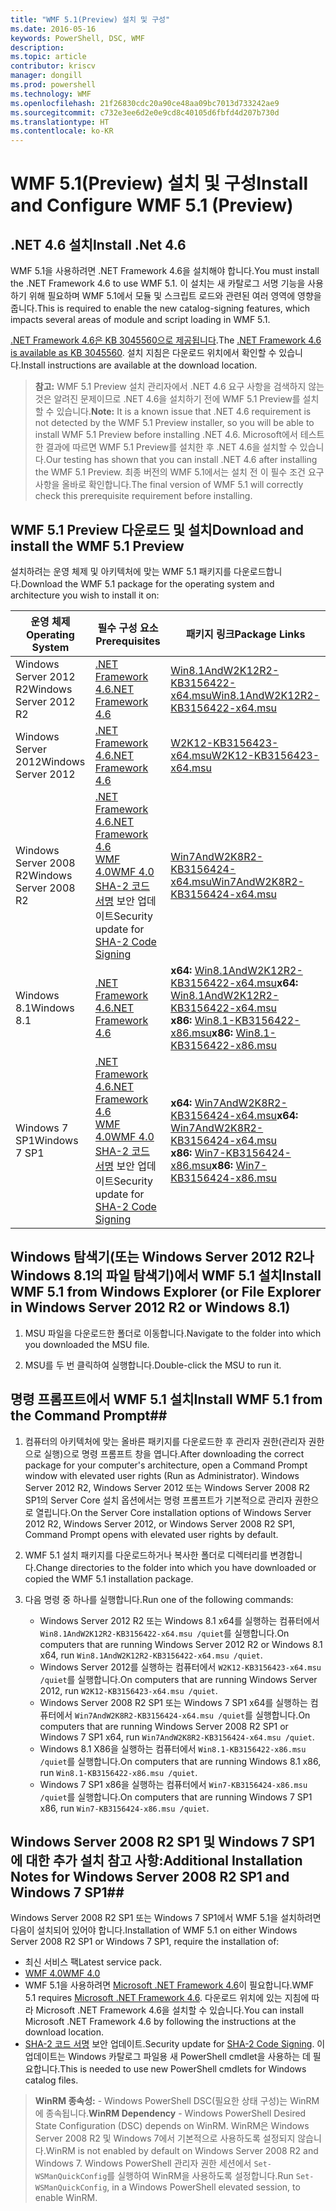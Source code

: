 ```yaml
---
title: "WMF 5.1(Preview) 설치 및 구성"
ms.date: 2016-05-16
keywords: PowerShell, DSC, WMF
description: 
ms.topic: article
contributor: kriscv
manager: dongill
ms.prod: powershell
ms.technology: WMF
ms.openlocfilehash: 21f26830cdc20a90ce48aa09bc7013d733242ae9
ms.sourcegitcommit: c732e3ee6d2e0e9cd8c40105d6fbfd4d207b730d
ms.translationtype: HT
ms.contentlocale: ko-KR
---
```

# <a name="install-and-configure-wmf-51-preview"></a><span data-ttu-id="12f55-103">WMF 5.1(Preview) 설치 및 구성</span><span class="sxs-lookup"><span data-stu-id="12f55-103">Install and Configure WMF 5.1 (Preview)</span></span> #

## <a name="install-net-46"></a><span data-ttu-id="12f55-104">.NET 4.6 설치</span><span class="sxs-lookup"><span data-stu-id="12f55-104">Install .Net 4.6</span></span>
<span data-ttu-id="12f55-105">WMF 5.1을 사용하려면 .NET Framework 4.6을 설치해야 합니다.</span><span class="sxs-lookup"><span data-stu-id="12f55-105">You must install the .NET Framework 4.6 to use WMF 5.1.</span></span> <span data-ttu-id="12f55-106">이 설치는 새 카탈로그 서명 기능을 사용하기 위해 필요하며 WMF 5.1에서 모듈 및 스크립트 로드와 관련된 여러 영역에 영향을 줍니다.</span><span class="sxs-lookup"><span data-stu-id="12f55-106">This is required to enable the new catalog-signing features, which impacts several areas of module and script loading in WMF 5.1.</span></span> 

<span data-ttu-id="12f55-107">[.NET Framework 4.6은 KB 3045560으로 제공됩니다](https://support.microsoft.com/en-us/kb/3045560).</span><span class="sxs-lookup"><span data-stu-id="12f55-107">The [.NET Framework 4.6 is available as KB 3045560](https://support.microsoft.com/en-us/kb/3045560).</span></span> <span data-ttu-id="12f55-108">설치 지침은 다운로드 위치에서 확인할 수 있습니다.</span><span class="sxs-lookup"><span data-stu-id="12f55-108">Install instructions are available at the download location.</span></span>

> <span data-ttu-id="12f55-109">**참고:** WMF 5.1 Preview 설치 관리자에서 .NET 4.6 요구 사항을 검색하지 않는 것은 알려진 문제이므로 .NET 4.6을 설치하기 전에 WMF 5.1 Preview를 설치할 수 있습니다.</span><span class="sxs-lookup"><span data-stu-id="12f55-109">**Note:** It is a known issue that .NET 4.6 requirement is not detected by the WMF 5.1 Preview installer, so you will be able to install WMF 5.1 Preview before installing .NET 4.6.</span></span> <span data-ttu-id="12f55-110">Microsoft에서 테스트한 결과에 따르면 WMF 5.1 Preview를 설치한 후 .NET 4.6을 설치할 수 있습니다.</span><span class="sxs-lookup"><span data-stu-id="12f55-110">Our testing has shown that you can install .NET 4.6 after installing the WMF 5.1 Preview.</span></span> <span data-ttu-id="12f55-111">최종 버전의 WMF 5.1에서는 설치 전 이 필수 조건 요구 사항을 올바로 확인합니다.</span><span class="sxs-lookup"><span data-stu-id="12f55-111">The final version of WMF 5.1 will correctly check this prerequisite requirement before installing.</span></span> 

## <a name="download-and-install-the-wmf-51-preview"></a><span data-ttu-id="12f55-112">WMF 5.1 Preview 다운로드 및 설치</span><span class="sxs-lookup"><span data-stu-id="12f55-112">Download and install the WMF 5.1 Preview</span></span>

<span data-ttu-id="12f55-113">설치하려는 운영 체제 및 아키텍처에 맞는 WMF 5.1 패키지를 다운로드합니다.</span><span class="sxs-lookup"><span data-stu-id="12f55-113">Download the WMF 5.1 package for the operating system and architecture you wish to install it on:</span></span>

| <span data-ttu-id="12f55-114">운영 체제</span><span class="sxs-lookup"><span data-stu-id="12f55-114">Operating System</span></span>       | <span data-ttu-id="12f55-115">필수 구성 요소</span><span class="sxs-lookup"><span data-stu-id="12f55-115">Prerequisites</span></span> | <span data-ttu-id="12f55-116">패키지 링크</span><span class="sxs-lookup"><span data-stu-id="12f55-116">Package Links</span></span>             |
|------------------------|---------------|---------------------------|
| <span data-ttu-id="12f55-117">Windows Server 2012 R2</span><span class="sxs-lookup"><span data-stu-id="12f55-117">Windows Server 2012 R2</span></span> | [<span data-ttu-id="12f55-118">.NET Framework 4.6</span><span class="sxs-lookup"><span data-stu-id="12f55-118">.NET Framework 4.6</span></span>](https://support.microsoft.com/en-us/kb/3045560) | [<span data-ttu-id="12f55-119">Win8.1AndW2K12R2-KB3156422-x64.msu</span><span class="sxs-lookup"><span data-stu-id="12f55-119">Win8.1AndW2K12R2-KB3156422-x64.msu</span></span>](http://go.microsoft.com/fwlink/?LinkID=823586)|
| <span data-ttu-id="12f55-120">Windows Server 2012</span><span class="sxs-lookup"><span data-stu-id="12f55-120">Windows Server 2012</span></span>    | [<span data-ttu-id="12f55-121">.NET Framework 4.6</span><span class="sxs-lookup"><span data-stu-id="12f55-121">.NET Framework 4.6</span></span>](https://support.microsoft.com/en-us/kb/3045560) | [<span data-ttu-id="12f55-122">W2K12-KB3156423-x64.msu</span><span class="sxs-lookup"><span data-stu-id="12f55-122">W2K12-KB3156423-x64.msu</span></span>](http://go.microsoft.com/fwlink/?LinkID=823587)|
| <span data-ttu-id="12f55-123">Windows Server 2008 R2</span><span class="sxs-lookup"><span data-stu-id="12f55-123">Windows Server 2008 R2</span></span> | [<span data-ttu-id="12f55-124">.NET Framework 4.6</span><span class="sxs-lookup"><span data-stu-id="12f55-124">.NET Framework 4.6</span></span>](https://support.microsoft.com/en-us/kb/3045560) </br> [<span data-ttu-id="12f55-125">WMF 4.0</span><span class="sxs-lookup"><span data-stu-id="12f55-125">WMF 4.0</span></span>](http://www.microsoft.com/en-us/download/details.aspx?id=40855) </br> <span data-ttu-id="12f55-126">[SHA-2 코드 서명](https://technet.microsoft.com/en-us/library/security/3033929) 보안 업데이트</span><span class="sxs-lookup"><span data-stu-id="12f55-126">Security update for [SHA-2 Code Signing](https://technet.microsoft.com/en-us/library/security/3033929)</span></span> | [<span data-ttu-id="12f55-127">Win7AndW2K8R2-KB3156424-x64.msu</span><span class="sxs-lookup"><span data-stu-id="12f55-127">Win7AndW2K8R2-KB3156424-x64.msu</span></span>](http://go.microsoft.com/fwlink/?LinkID=823588) |
| <span data-ttu-id="12f55-128">Windows 8.1</span><span class="sxs-lookup"><span data-stu-id="12f55-128">Windows 8.1</span></span>            | [<span data-ttu-id="12f55-129">.NET Framework 4.6</span><span class="sxs-lookup"><span data-stu-id="12f55-129">.NET Framework 4.6</span></span>](https://support.microsoft.com/en-us/kb/3045560) | <span data-ttu-id="12f55-130">**x64:** [Win8.1AndW2K12R2-KB3156422-x64.msu](http://go.microsoft.com/fwlink/?LinkID=823586)</span><span class="sxs-lookup"><span data-stu-id="12f55-130">**x64:** [Win8.1AndW2K12R2-KB3156422-x64.msu](http://go.microsoft.com/fwlink/?LinkID=823586)</span></span> </br> <span data-ttu-id="12f55-131">**x86:** [Win8.1-KB3156422-x86.msu](http://go.microsoft.com/fwlink/?LinkID=823589)</span><span class="sxs-lookup"><span data-stu-id="12f55-131">**x86:** [Win8.1-KB3156422-x86.msu](http://go.microsoft.com/fwlink/?LinkID=823589)</span></span> |
| <span data-ttu-id="12f55-132">Windows 7 SP1</span><span class="sxs-lookup"><span data-stu-id="12f55-132">Windows 7 SP1</span></span>          | [<span data-ttu-id="12f55-133">.NET Framework 4.6</span><span class="sxs-lookup"><span data-stu-id="12f55-133">.NET Framework 4.6</span></span>](https://support.microsoft.com/en-us/kb/3045560) </br> [<span data-ttu-id="12f55-134">WMF 4.0</span><span class="sxs-lookup"><span data-stu-id="12f55-134">WMF 4.0</span></span>](http://www.microsoft.com/en-us/download/details.aspx?id=40855) </br> <span data-ttu-id="12f55-135">[SHA-2 코드 서명](https://technet.microsoft.com/en-us/library/security/3033929) 보안 업데이트</span><span class="sxs-lookup"><span data-stu-id="12f55-135">Security update for [SHA-2 Code Signing](https://technet.microsoft.com/en-us/library/security/3033929)</span></span> | <span data-ttu-id="12f55-136">**x64:** [Win7AndW2K8R2-KB3156424-x64.msu](http://go.microsoft.com/fwlink/?LinkID=823588)</span><span class="sxs-lookup"><span data-stu-id="12f55-136">**x64:** [Win7AndW2K8R2-KB3156424-x64.msu](http://go.microsoft.com/fwlink/?LinkID=823588)</span></span> </br> <span data-ttu-id="12f55-137">**x86:** [Win7-KB3156424-x86.msu](http://go.microsoft.com/fwlink/?LinkID=823590)</span><span class="sxs-lookup"><span data-stu-id="12f55-137">**x86:** [Win7-KB3156424-x86.msu](http://go.microsoft.com/fwlink/?LinkID=823590)</span></span> |


## <a name="install-wmf-51-from-windows-explorer-or-file-explorer-in-windows-server-2012-r2-or-windows-81"></a><span data-ttu-id="12f55-138">Windows 탐색기(또는 Windows Server 2012 R2나 Windows 8.1의 파일 탐색기)에서 WMF 5.1 설치</span><span class="sxs-lookup"><span data-stu-id="12f55-138">Install WMF 5.1 from Windows Explorer (or File Explorer in Windows Server 2012 R2 or Windows 8.1)</span></span>

1. <span data-ttu-id="12f55-139">MSU 파일을 다운로드한 폴더로 이동합니다.</span><span class="sxs-lookup"><span data-stu-id="12f55-139">Navigate to the folder into which you downloaded the MSU file.</span></span>

2. <span data-ttu-id="12f55-140">MSU를 두 번 클릭하여 실행합니다.</span><span class="sxs-lookup"><span data-stu-id="12f55-140">Double-click the MSU to run it.</span></span>

## <a name="install-wmf-51-from-the-command-prompt"></a><span data-ttu-id="12f55-141">명령 프롬프트에서 WMF 5.1 설치</span><span class="sxs-lookup"><span data-stu-id="12f55-141">Install WMF 5.1 from the Command Prompt</span></span>##

1. <span data-ttu-id="12f55-142">컴퓨터의 아키텍처에 맞는 올바른 패키지를 다운로드한 후 관리자 권한(관리자 권한으로 실행)으로 명령 프롬프트 창을 엽니다.</span><span class="sxs-lookup"><span data-stu-id="12f55-142">After downloading the correct package for your computer's architecture, open a Command Prompt window with elevated user rights (Run as Administrator).</span></span> <span data-ttu-id="12f55-143">Windows Server 2012 R2, Windows Server 2012 또는 Windows Server 2008 R2 SP1의 Server Core 설치 옵션에서는 명령 프롬프트가 기본적으로 관리자 권한으로 열립니다.</span><span class="sxs-lookup"><span data-stu-id="12f55-143">On the Server Core installation options of Windows Server 2012 R2, Windows Server 2012, or Windows Server 2008 R2 SP1, Command Prompt opens with elevated user rights by default.</span></span>

2. <span data-ttu-id="12f55-144">WMF 5.1 설치 패키지를 다운로드하거나 복사한 폴더로 디렉터리를 변경합니다.</span><span class="sxs-lookup"><span data-stu-id="12f55-144">Change directories to the folder into which you have downloaded or copied the WMF 5.1 installation package.</span></span>

3. <span data-ttu-id="12f55-145">다음 명령 중 하나를 실행합니다.</span><span class="sxs-lookup"><span data-stu-id="12f55-145">Run one of the following commands:</span></span>
    - <span data-ttu-id="12f55-146">Windows Server 2012 R2 또는 Windows 8.1 x64를 실행하는 컴퓨터에서 `Win8.1AndW2K12R2-KB3156422-x64.msu /quiet`를 실행합니다.</span><span class="sxs-lookup"><span data-stu-id="12f55-146">On computers that are running Windows Server 2012 R2 or Windows 8.1 x64, run `Win8.1AndW2K12R2-KB3156422-x64.msu /quiet`.</span></span>
    - <span data-ttu-id="12f55-147">Windows Server 2012를 실행하는 컴퓨터에서 `W2K12-KB3156423-x64.msu /quiet`를 실행합니다.</span><span class="sxs-lookup"><span data-stu-id="12f55-147">On computers that are running Windows Server 2012, run `W2K12-KB3156423-x64.msu /quiet`.</span></span>
    - <span data-ttu-id="12f55-148">Windows Server 2008 R2 SP1 또는 Windows 7 SP1 x64를 실행하는 컴퓨터에서 `Win7AndW2K8R2-KB3156424-x64.msu /quiet`를 실행합니다.</span><span class="sxs-lookup"><span data-stu-id="12f55-148">On computers that are running Windows Server 2008 R2 SP1 or Windows 7 SP1 x64, run `Win7AndW2K8R2-KB3156424-x64.msu /quiet`.</span></span>
    - <span data-ttu-id="12f55-149">Windows 8.1 X86을 실행하는 컴퓨터에서 `Win8.1-KB3156422-x86.msu /quiet`를 실행합니다.</span><span class="sxs-lookup"><span data-stu-id="12f55-149">On computers that are running Windows 8.1 x86, run `Win8.1-KB3156422-x86.msu /quiet`.</span></span>
    - <span data-ttu-id="12f55-150">Windows 7 SP1 x86을 실행하는 컴퓨터에서 `Win7-KB3156424-x86.msu /quiet`를 실행합니다.</span><span class="sxs-lookup"><span data-stu-id="12f55-150">On computers that are running Windows 7 SP1 x86, run `Win7-KB3156424-x86.msu /quiet`.</span></span>

## <a name="additional-installation-notes-for-windows-server-2008-r2-sp1-and-windows-7-sp1"></a><span data-ttu-id="12f55-151">Windows Server 2008 R2 SP1 및 Windows 7 SP1에 대한 추가 설치 참고 사항:</span><span class="sxs-lookup"><span data-stu-id="12f55-151">Additional Installation Notes for Windows Server 2008 R2 SP1 and Windows 7 SP1</span></span>##
<span data-ttu-id="12f55-152">Windows Server 2008 R2 SP1 또는 Windows 7 SP1에서 WMF 5.1을 설치하려면 다음이 설치되어 있어야 합니다.</span><span class="sxs-lookup"><span data-stu-id="12f55-152">Installation of WMF 5.1 on either Windows Server 2008 R2 SP1 or Windows 7 SP1, require the installation of:</span></span>
- <span data-ttu-id="12f55-153">최신 서비스 팩</span><span class="sxs-lookup"><span data-stu-id="12f55-153">Latest service pack.</span></span>
- [<span data-ttu-id="12f55-154">WMF 4.0</span><span class="sxs-lookup"><span data-stu-id="12f55-154">WMF 4.0</span></span>](http://www.microsoft.com/en-us/download/details.aspx?id=40855)
- <span data-ttu-id="12f55-155">WMF 5.1을 사용하려면 [Microsoft .NET Framework 4.6](https://support.microsoft.com/en-us/kb/3045560)이 필요합니다.</span><span class="sxs-lookup"><span data-stu-id="12f55-155">WMF 5.1 requires [Microsoft .NET Framework 4.6](https://support.microsoft.com/en-us/kb/3045560).</span></span> <span data-ttu-id="12f55-156">다운로드 위치에 있는 지침에 따라 Microsoft .NET Framework 4.6을 설치할 수 있습니다.</span><span class="sxs-lookup"><span data-stu-id="12f55-156">You can install Microsoft .NET Framework 4.6 by following the instructions at the download location.</span></span>
- <span data-ttu-id="12f55-157">[SHA-2 코드 서명](https://technet.microsoft.com/en-us/library/security/3033929) 보안 업데이트.</span><span class="sxs-lookup"><span data-stu-id="12f55-157">Security update for [SHA-2 Code Signing](https://technet.microsoft.com/en-us/library/security/3033929).</span></span> <span data-ttu-id="12f55-158">이 업데이트는 Windows 카탈로그 파일용 새 PowerShell cmdlet을 사용하는 데 필요합니다.</span><span class="sxs-lookup"><span data-stu-id="12f55-158">This is needed to use new PowerShell cmdlets for Windows catalog files.</span></span> 

> <span data-ttu-id="12f55-159">**WinRM 종속성:** - Windows PowerShell DSC(필요한 상태 구성)는 WinRM에 종속됩니다.</span><span class="sxs-lookup"><span data-stu-id="12f55-159">**WinRM Dependency** - Windows PowerShell Desired State Configuration (DSC) depends on WinRM.</span></span> <span data-ttu-id="12f55-160">WinRM은 Windows Server 2008 R2 및 Windows 7에서 기본적으로 사용하도록 설정되지 않습니다.</span><span class="sxs-lookup"><span data-stu-id="12f55-160">WinRM is not enabled by default on Windows Server 2008 R2 and Windows 7.</span></span> <span data-ttu-id="12f55-161">Windows PowerShell 관리자 권한 세션에서 `Set-WSManQuickConfig`를 실행하여 WinRM을 사용하도록 설정합니다.</span><span class="sxs-lookup"><span data-stu-id="12f55-161">Run `Set-WSManQuickConfig`, in a Windows PowerShell elevated session, to enable WinRM.</span></span>

